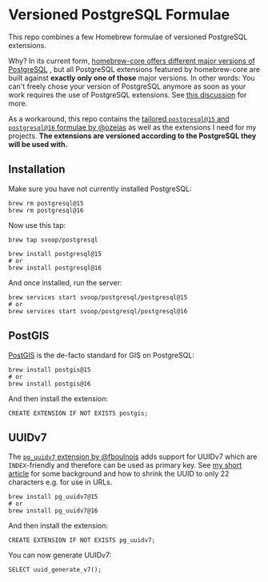 # Versioned PostgreSQL Formulae

This repo combines a few Homebrew formulae of versioned PostgreSQL extensions.

Why? In its current form, [homebrew-core offers different major versions of PostgreSQL](https://github.com/Homebrew/homebrew-core/tree/master/Formula/p) , but all PostgreSQL extensions featured by homebrew-core are built against **exactly only one of those** major versions. In other words: You can't freely chose your version of PostgreSQL anymore as soon as your work requires the use of PostgreSQL extensions. See [this discussion](https://github.com/orgs/Homebrew/discussions/5157) for more.

As a workaround, this repo contains the [tailored `postgresql@15` and `postgresql@16` formulae by @ozeias](https://github.com/ozeias/homebrew-postgresql) as well as the extensions I need for my projects. **The extensions are versioned according to the PostgreSQL they will be used with.**

## Installation

Make sure you have not currently installed PostgreSQL:

```
brew rm postgresql@15
brew rm postgresql@16
```

Now use this tap:

```
brew tap svoop/postgresql

brew install postgresql@15
# or
brew install postgresql@16
```

And once installed, run the server:

```
brew services start svoop/postgresql/postgresql@15
# or
brew services start svoop/postgresql/postgresql@16
```

## PostGIS

[PostGIS](https://postgis.net) is the de-facto standard for GIS on PostgreSQL:

```
brew install postgis@15
# or
brew install postgis@16
```

And then install the extension:

```
CREATE EXTENSION IF NOT EXISTS postgis;
```

## UUIDv7

The [`pg_uuidv7` extension by @fboulnois](https://github.com/fboulnois/pg_uuidv7) adds support for UUIDv7 which are `INDEX`-friendly and therefore can be used as primary key. See [my short article](https://dev.to/svoop/shrink-uuids-with-postgresql-or-ruby-4i0m) for some background and how to shrink the UUID to only 22 characters e.g. for use in URLs.

```
brew install pg_uuidv7@15
# or
brew install pg_uuidv7@16
```

And then install the extension:

```
CREATE EXTENSION IF NOT EXISTS pg_uuidv7;
```

You can now generate UUIDv7:

```
SELECT uuid_generate_v7();
```

